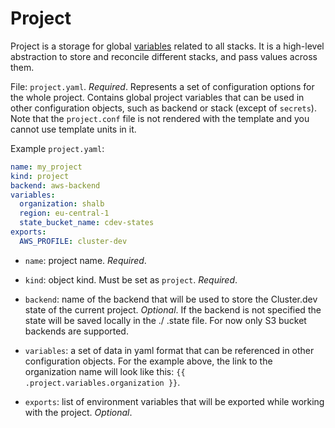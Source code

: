 # Project

Project is a storage for global [variables](https://docs.cluster.dev/how-does-cdev-work/#variables) related to all stacks. It is a high-level abstraction to store and reconcile different stacks, and pass values across them.

File: `project.yaml`. *Required*.
Represents a set of configuration options for the whole project. Contains global project variables that can be used in other configuration objects, such as backend or stack (except of `secrets`). Note that the `project.conf` file is not rendered with the template and you cannot use template units in it.

Example `project.yaml`:

```yaml
name: my_project
kind: project
backend: aws-backend
variables:
  organization: shalb
  region: eu-central-1
  state_bucket_name: cdev-states
exports:
  AWS_PROFILE: cluster-dev  
```

* `name`: project name. *Required*.

* `kind`: object kind. Must be set as `project`. *Required*.

* `backend`: name of the backend that will be used to store the Cluster.dev state of the current project. *Optional*. If the backend is not specified the state will be saved locally in the ./
.state file. For now only S3 bucket backends are supported. 

* `variables`: a set of data in yaml format that can be referenced in other configuration objects. For the example above, the link to the organization name will look like this: `{{ .project.variables.organization }}`.

* `exports`: list of environment variables that will be exported while working with the project. *Optional*.
